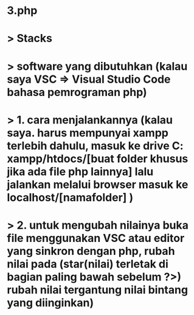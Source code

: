 # 3.php
#   > Stacks
#   > software yang dibutuhkan (kalau saya VSC => Visual Studio Code bahasa pemrograman php)
#   > 1. cara menjalankannya (kalau saya. harus mempunyai xampp terlebih dahulu, masuk ke drive C: xampp/htdocs/[buat folder khusus jika ada file php lainnya] lalu jalankan melalui browser masuk ke localhost/[namafolder] )
#   > 2. untuk mengubah nilainya buka file menggunakan VSC atau editor yang sinkron dengan php, rubah nilai pada (star(nilai) terletak di bagian paling bawah sebelum ?>) rubah nilai tergantung nilai bintang yang diinginkan)
